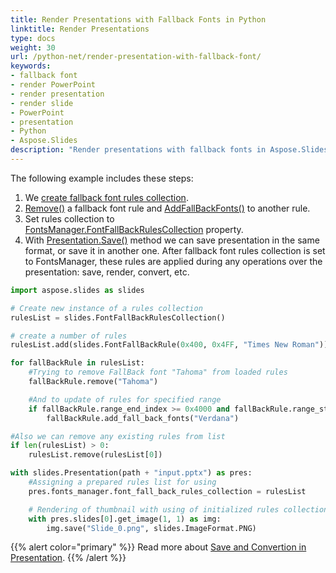 ```yaml
---
title: Render Presentations with Fallback Fonts in Python
linktitle: Render Presentations
type: docs
weight: 30
url: /python-net/render-presentation-with-fallback-font/
keywords:
- fallback font
- render PowerPoint
- render presentation
- render slide
- PowerPoint
- presentation
- Python
- Aspose.Slides
description: "Render presentations with fallback fonts in Aspose.Slides for Python via .NET – keep text consistent across PPT, PPTX and ODP with step-by-step code samples."
---
```


The following example includes these steps:

1. We [create fallback font rules collection](/slides/python-net/create-fallback-fonts-collection/).
1. [Remove()](https://reference.aspose.com/slides/python-net/aspose.slides/fontfallbackrule/) a fallback font rule and [AddFallBackFonts()](https://reference.aspose.com/slides/python-net/aspose.slides/fontfallbackrule/) to another rule.
1. Set rules collection to [FontsManager.FontFallBackRulesCollection](https://reference.aspose.com/slides/python-net/aspose.slides/fontsmanager/) property.
1. With [Presentation.Save()](https://reference.aspose.com/slides/python-net/aspose.slides/presentation/) method we can save presentation in the same format, or save it in another one. After fallback font rules collection is set to FontsManager, these rules are applied during any operations over the presentation: save, render, convert, etc.

```py
import aspose.slides as slides

# Create new instance of a rules collection
rulesList = slides.FontFallBackRulesCollection()

# create a number of rules
rulesList.add(slides.FontFallBackRule(0x400, 0x4FF, "Times New Roman"))

for fallBackRule in rulesList:
	#Trying to remove FallBack font "Tahoma" from loaded rules
	fallBackRule.remove("Tahoma")

	#And to update of rules for specified range
	if fallBackRule.range_end_index >= 0x4000 and fallBackRule.range_start_index < 0x5000:
		fallBackRule.add_fall_back_fonts("Verdana")

#Also we can remove any existing rules from list
if len(rulesList) > 0:
	rulesList.remove(rulesList[0])

with slides.Presentation(path + "input.pptx") as pres:
	#Assigning a prepared rules list for using
	pres.fonts_manager.font_fall_back_rules_collection = rulesList

	# Rendering of thumbnail with using of initialized rules collection and saving to PNG
	with pres.slides[0].get_image(1, 1) as img:
		img.save("Slide_0.png", slides.ImageFormat.PNG)
```


{{% alert color="primary" %}} 
Read more about [Save and Convertion in Presentation](/slides/python-net/creating-saving-and-converting-a-presentation/).
{{% /alert %}}